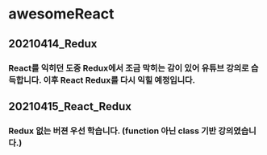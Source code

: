 # awesomeReact
## 20210414_Redux
### React를 익히던 도중 Redux에서 조금 막히는 감이 있어 유튜브 강의로 습득합니다. 이후 React Redux를 다시 익힐 예정입니다.

## 20210415_React_Redux
### Redux 없는 버젼 우선 학습니다. (function 아닌 class 기반 강의였습니다.)
